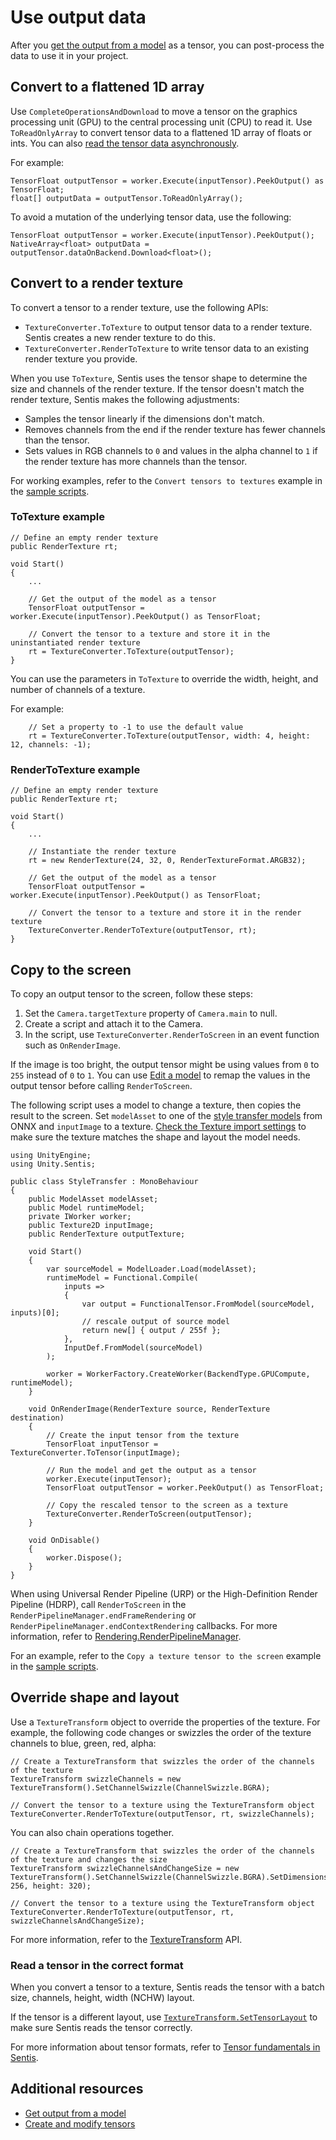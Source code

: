 # Use output data

After you [get the output from a model](get-the-output.md) as a tensor, you can post-process the data to use it in your project.

## Convert to a flattened 1D array

Use `CompleteOperationsAndDownload` to move a tensor on the graphics processing unit (GPU) to the central processing unit (CPU) to read it. Use `ToReadOnlyArray` to convert tensor data to a flattened 1D array of floats or ints. You can also [read the tensor data asynchronously](read-output-async.md).

For example:

```
TensorFloat outputTensor = worker.Execute(inputTensor).PeekOutput() as TensorFloat;
float[] outputData = outputTensor.ToReadOnlyArray();
```

To avoid a mutation of the underlying tensor data, use the following:

```
TensorFloat outputTensor = worker.Execute(inputTensor).PeekOutput();
NativeArray<float> outputData = outputTensor.dataOnBackend.Download<float>();
```

## Convert to a render texture

To convert a tensor to a render texture, use the following APIs:

- `TextureConverter.ToTexture` to output tensor data to a render texture. Sentis creates a new render texture to do this.
- `TextureConverter.RenderToTexture` to write tensor data to an existing render texture you provide.

When you use `ToTexture`, Sentis uses the tensor shape to determine the size and channels of the render texture. If the tensor doesn't match the render texture, Sentis makes the following adjustments:

- Samples the tensor linearly if the dimensions don't match.
- Removes channels from the end if the render texture has fewer channels than the tensor.
- Sets values in RGB channels to `0` and values in the alpha channel to `1` if the render texture has more channels than the tensor.

For working examples, refer to the `Convert tensors to textures` example in the [sample scripts](package-samples.md).

### ToTexture example

```
// Define an empty render texture
public RenderTexture rt;

void Start()
{
    ...

    // Get the output of the model as a tensor
    TensorFloat outputTensor = worker.Execute(inputTensor).PeekOutput() as TensorFloat;

    // Convert the tensor to a texture and store it in the uninstantiated render texture
    rt = TextureConverter.ToTexture(outputTensor);
}
```

You can use the parameters in `ToTexture` to override the width, height, and number of channels of a texture.

For example:

```
    // Set a property to -1 to use the default value
    rt = TextureConverter.ToTexture(outputTensor, width: 4, height: 12, channels: -1);
```

### RenderToTexture example

```
// Define an empty render texture
public RenderTexture rt;

void Start()
{
    ...

    // Instantiate the render texture
    rt = new RenderTexture(24, 32, 0, RenderTextureFormat.ARGB32);

    // Get the output of the model as a tensor
    TensorFloat outputTensor = worker.Execute(inputTensor).PeekOutput() as TensorFloat;

    // Convert the tensor to a texture and store it in the render texture
    TextureConverter.RenderToTexture(outputTensor, rt);
}
```

## Copy to the screen

To copy an output tensor to the screen, follow these steps:

1. Set the `Camera.targetTexture` property of `Camera.main` to null.
2. Create a script and attach it to the Camera.
3. In the script, use `TextureConverter.RenderToScreen` in an event function such as `OnRenderImage`.

If the image is too bright, the output tensor might be using values from `0` to `255` instead of `0` to `1`. You can use [Edit a model](edit-a-model.md) to remap the values in the output tensor before calling `RenderToScreen`.

The following script uses a model to change a texture, then copies the result to the screen. Set `modelAsset` to one of the [style transfer models](https://github.com/onnx/models/tree/main/validated/vision/style_transfer/fast_neural_style) from ONNX and `inputImage` to a texture. [Check the Texture import settings](convert-texture-to-tensor.md) to make sure the texture matches the shape and layout the model needs.

```
using UnityEngine;
using Unity.Sentis;

public class StyleTransfer : MonoBehaviour
{
    public ModelAsset modelAsset;
    public Model runtimeModel;
    private IWorker worker;
    public Texture2D inputImage;
    public RenderTexture outputTexture;

    void Start()
    {
        var sourceModel = ModelLoader.Load(modelAsset);
        runtimeModel = Functional.Compile(
            inputs =>
            {
                var output = FunctionalTensor.FromModel(sourceModel, inputs)[0];
                // rescale output of source model
                return new[] { output / 255f };
            },
            InputDef.FromModel(sourceModel)
        );

        worker = WorkerFactory.CreateWorker(BackendType.GPUCompute, runtimeModel);
    }

    void OnRenderImage(RenderTexture source, RenderTexture destination)
    {
        // Create the input tensor from the texture
        TensorFloat inputTensor = TextureConverter.ToTensor(inputImage);

        // Run the model and get the output as a tensor
        worker.Execute(inputTensor);
        TensorFloat outputTensor = worker.PeekOutput() as TensorFloat;

        // Copy the rescaled tensor to the screen as a texture
        TextureConverter.RenderToScreen(outputTensor);
    }

    void OnDisable()
    {
        worker.Dispose();
    }
}
```

When using Universal Render Pipeline (URP) or the High-Definition Render Pipeline (HDRP), call `RenderToScreen` in the `RenderPipelineManager.endFrameRendering` or `RenderPipelineManager.endContextRendering` callbacks. For more information, refer to [Rendering.RenderPipelineManager](https://docs.unity3d.com/ScriptReference/Rendering.RenderPipelineManager.html).

For an example, refer to the `Copy a texture tensor to the screen` example in the [sample scripts](package-samples.md).

## Override shape and layout

Use a `TextureTransform` object to override the properties of the texture. For example, the following code changes or swizzles the order of the texture channels to blue, green, red, alpha:

```
// Create a TextureTransform that swizzles the order of the channels of the texture
TextureTransform swizzleChannels = new TextureTransform().SetChannelSwizzle(ChannelSwizzle.BGRA);

// Convert the tensor to a texture using the TextureTransform object
TextureConverter.RenderToTexture(outputTensor, rt, swizzleChannels);
```

You can also chain operations together.

```
// Create a TextureTransform that swizzles the order of the channels of the texture and changes the size
TextureTransform swizzleChannelsAndChangeSize = new TextureTransform().SetChannelSwizzle(ChannelSwizzle.BGRA).SetDimensions(width: 256, height: 320);

// Convert the tensor to a texture using the TextureTransform object
TextureConverter.RenderToTexture(outputTensor, rt, swizzleChannelsAndChangeSize);
```

For more information, refer to the [TextureTransform](xref:Unity.Sentis.TextureTransform) API.

### Read a tensor in the correct format

When you convert a tensor to a texture, Sentis reads the tensor with a batch size, channels, height, width (NCHW) layout.

If the tensor is a different layout, use [`TextureTransform.SetTensorLayout`](xref:Unity.Sentis.TextureTransform.SetTensorLayout(Unity.Sentis.TensorLayout)) to make sure Sentis reads the tensor correctly.

For more information about tensor formats, refer to [Tensor fundamentals in Sentis](tensor-fundamentals.md).

## Additional resources

- [Get output from a model](get-the-output.md)
- [Create and modify tensors](do-basic-tensor-operations.md)
